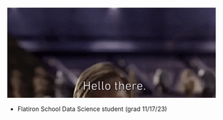 ![](https://github.com/heefjones/heefjones/blob/main/hello_there.gif)

- Flatiron School Data Science student (grad 11/17/23)
